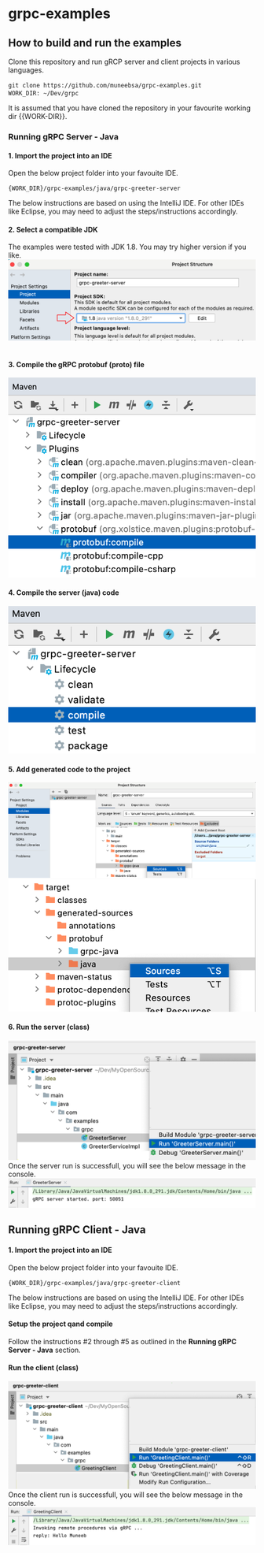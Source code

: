 # grpc-examples

## How to build and run the examples
Clone this repository and run gRCP server and client projects in various languages.
```
git clone https://github.com/muneebsa/grpc-examples.git
WORK_DIR: ~/Dev/grpc
```
It is assumed that you have cloned the repository in your favourite working dir {{WORK-DIR}}.
### Running gRPC Server - Java

#### 1. Import the project into an IDE
Open the below project folder into your favouite IDE.
```
{WORK_DIR}/grpc-examples/java/grpc-greeter-server
```
The below instructions are based on using the IntelliJ IDE. For other IDEs like Eclipse, you may need to adjust the steps/instructions accordingly.

#### 2. Select a compatible JDK
The examples were tested with JDK 1.8. You may try higher version if you like.
![](README/intellij-jdk.png)
<img src="README/intellij-jdk.pngg" alt="" style="width:300px;"/>

#### 3. Compile the gRPC protobuf (proto) file
![](README/intellij-proto-compile.png)

#### 4. Compile the server (java) code
![](README/intellij-java-compile.png)

#### 5. Add generated code to the project
![](README/intellij-modules-grpc-java.png)
![](README/intellij-modules-java.png)

#### 6. Run the server (class)
![](README/intellij-run-server.png)
Once the server run is successfull, you will see the below message in the console.
![](README/intellij-run-server-console.png)

## Running gRPC Client - Java

#### 1. Import the project into an IDE
Open the below project folder into your favouite IDE.
```
{WORK_DIR}/grpc-examples/java/grpc-greeter-client
```
The below instructions are based on using the IntelliJ IDE. For other IDEs like Eclipse, you may need to adjust the steps/instructions accordingly.

#### Setup the project qand compile
Follow the instructions #2 through #5 as outlined in the **Running gRPC Server - Java** section.

#### Run the client (class)
![](README/intellij-run-client.png)
Once the client run is successfull, you will see the below message in the console.
![](README/intellij-run-client-console.png)

